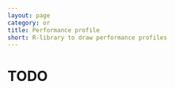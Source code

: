 ```yaml
---
layout: page
category: or
title: Performance profile
short: R-library to draw performance profiles
---
```


# TODO